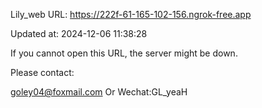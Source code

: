 Lily_web URL: https://222f-61-165-102-156.ngrok-free.app

Updated at: 2024-12-06 11:38:28

If you cannot open this URL, the server might be down.

Please contact: 

goley04@foxmail.com Or Wechat:GL_yeaH